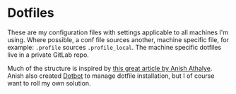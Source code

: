 # Dotfiles

These are my configuration files with settings applicable to all machines I'm
using. Where possible, a conf file sources another, machine specific file, for
example: `.profile` sources `.profile_local`. The machine specific dotfiles
live in a private GitLab repo.

Much of the structure is inspired by [this great article by Anish
Athalye](http://www.anishathalye.com/2014/08/03/managing-your-dotfiles/). Anish
also created [Dotbot](https://github.com/anishathalye/dotbot/) to manage
dotfile installation, but I of course want to roll my own solution.
